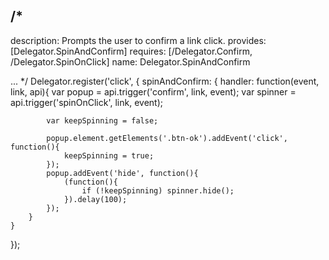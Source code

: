 /*
---
description: Prompts the user to confirm a link click.
provides: [Delegator.SpinAndConfirm]
requires: [/Delegator.Confirm, /Delegator.SpinOnClick]
name: Delegator.SpinAndConfirm

...
*/
Delegator.register('click', {
	spinAndConfirm: {
		handler: function(event, link, api){
			var popup = api.trigger('confirm', link, event);
			var spinner = api.trigger('spinOnClick', link, event);

			var keepSpinning = false;

			popup.element.getElements('.btn-ok').addEvent('click', function(){
				keepSpinning = true;
			});
			popup.addEvent('hide', function(){
				(function(){
					if (!keepSpinning) spinner.hide();
				}).delay(100);
			});
		}
	}
});